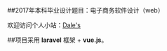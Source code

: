 ##2017年本科毕业设计题目：电子商务软件设计（web）


欢迎访问个人小站：<a href="http:dale.farbox.com">Dale's</a>

##项目采用 **laravel** 框架 + **vue.js**。

